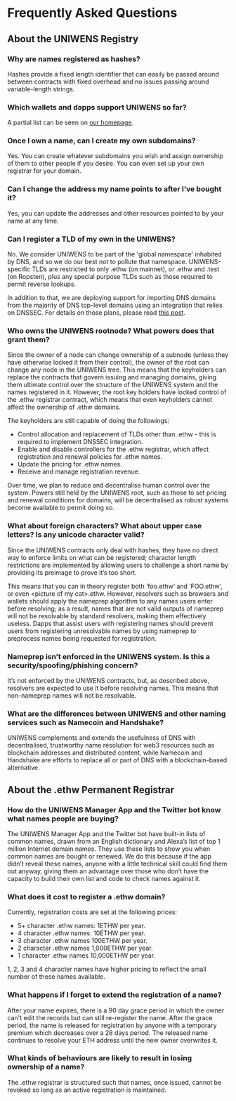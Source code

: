 # Frequently Asked Questions

## About the UNIWENS Registry

### Why are names registered as hashes?

Hashes provide a fixed length identifier that can easily be passed around between contracts with fixed overhead and no issues passing around variable-length strings.

### Which wallets and dapps support UNIWENS so far?

A partial list can be seen on [our homepage](https://uniwens.domains).

### Once I own a name, can I create my own subdomains?

Yes. You can create whatever subdomains you wish and assign ownership of them to other people if you desire. You can even set up your own registrar for your domain.

### Can I change the address my name points to after I’ve bought it?

Yes, you can update the addresses and other resources pointed to by your name at any time.

### Can I register a TLD of my own in the UNIWENS?

No. We consider UNIWENS to be part of the 'global namespace' inhabited by DNS, and so we do our best not to pollute that namespace. UNIWENS-specific TLDs are restricted to only .ethw (on mainnet), or .ethw and .test (on Ropsten), plus any special purpose TLDs such as those required to permit reverse lookups.

In addition to that, we are deploying support for importing DNS domains from the majority of DNS top-level domains using an integration that relies on DNSSEC. For details on those plans, please read [this post](https://medium.com/the-ethereum-name-service/upcoming-changes-to-the-ens-root-a1b78fd52b38).

### Who owns the UNIWENS rootnode? What powers does that grant them?

Since the owner of a node can change ownership of a subnode (unless they have otherwise locked it from their control), the owner of the root can change any node in the UNIWENS tree. This means that the keyholders can replace the contracts that govern issuing and managing domains, giving them ultimate control over the structure of the UNIWENS system and the names registered in it. However, the root key holders have locked control of the .ethw registrar contract, which means that even keyholders cannot affect the ownership of .ethw domains.

The keyholders are still capable of doing the followings:

* Control allocation and replacement of TLDs other than .ethw - this is required to implement DNSSEC integration.
* Enable and disable controllers for the .ethw registrar, which affect registration and renewal policies for .ethw names.
* Update the pricing for .ethw names.
* Receive and manage registration revenue.

Over time, we plan to reduce and decentralise human control over the system. Powers still held by the UNIWENS root, such as those to set pricing and renewal conditions for domains, will be decentralised as robust systems become available to permit doing so.

### What about foreign characters? What about upper case letters? Is any unicode character valid?

Since the UNIWENS contracts only deal with hashes, they have no direct way to enforce limits on what can be registered; character length restrictions are implemented by allowing users to challenge a short name by providing its preimage to prove it’s too short.

This means that you can in theory register both ‘foo.ethw’ and ‘FOO.ethw’, or even \<picture of my cat>.ethw. However, resolvers such as browsers and wallets should apply the nameprep algorithm to any names users enter before resolving; as a result, names that are not valid outputs of nameprep will not be resolvable by standard resolvers, making them effectively useless. Dapps that assist users with registering names should prevent users from registering unresolvable names by using nameprep to preprocess names being requested for registration.

### Nameprep isn’t enforced in the UNIWENS system. Is this a security/spoofing/phishing concern?

It’s not enforced by the UNIWENS contracts, but, as described above, resolvers are expected to use it before resolving names. This means that non-nameprep names will not be resolvable.

### What are the differences between UNIWENS and other naming services such as Namecoin and Handshake?

UNIWENS complements and extends the usefulness of DNS with decentralised, trustworthy name resolution for web3 resources such as blockchain addresses and distributed content, while Namecoin and Handshake are efforts to replace all or part of DNS with a blockchain-based alternative.

## About the .ethw Permanent Registrar

### How do the UNIWENS Manager App and the Twitter bot know what names people are buying?

The UNIWENS Manager App and the Twitter bot have built-in lists of common names, drawn from an English dictionary and Alexa’s list of top 1 million Internet domain names. They use these lists to show you when common names are bought or renewed. We do this because if the app didn’t reveal these names, anyone with a little technical skill could find them out anyway, giving them an advantage over those who don’t have the capacity to build their own list and code to check names against it.

### What does it cost to register a .ethw domain?

Currently, registration costs are set at the following prices:

* 5+ character .ethw names: 1ETHW per year.
* 4 character .ethw names: 10ETHW per year.
* 3 character .ethw names 100ETHW per year.
* 2 character .ethw names 1,000ETHW per year.
* 1 character .ethw names 10,000ETHW per year.

1, 2, 3 and 4 character names have higher pricing to reflect the small number of these names available.

### What happens if I forget to extend the registration of a name?

After your name expires, there is a 90 day grace period in which the owner can't edit the records but can still re-register the name. After the grace period, the name is released for registration by anyone with a temporary premium which decreases over a 28 days period. The released name continues to resolve your ETH address until the new owner overwrites it.

### What kinds of behaviours are likely to result in losing ownership of a name?

The .ethw registrar is structured such that names, once issued, cannot be revoked so long as an active registration is maintained.
